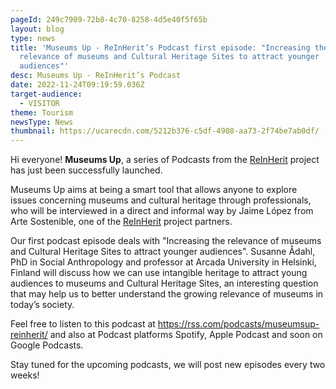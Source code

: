 ```yaml
---
pageId: 249c7989-72b8-4c70-8258-4d5e40f5f65b
layout: blog
type: news
title: 'Museums Up - ReInHerit’s Podcast first episode: "Increasing the
  relevance of museums and Cultural Heritage Sites to attract younger
  audiences"'
desc: Museums Up - ReInHerit’s Podcast
date: 2022-11-24T09:19:59.036Z
target-audience:
  - VISITOR
theme: Tourism
newsType: News
thumbnail: https://ucarecdn.com/5212b376-c5df-4908-aa73-2f74be7ab0df/
---
```

Hi everyone! **Museums Up**, a series of Podcasts from the [ReInHerit](https://www.reinherit.eu/) project  has just been successfully launched.

Museums Up aims at being a smart tool that allows anyone to explore issues concerning museums and cultural heritage through professionals, who will be interviewed in a direct and informal way by Jaime López from Arte Sostenible, one of the [ReInHerit](https://www.reinherit.eu/) project partners.

Our first podcast episode deals with "Increasing the relevance of museums and Cultural Heritage Sites to attract younger audiences". Susanne Ådahl, PhD in Social Anthropology and professor at Arcada University in Helsinki, Finland will discuss how we can use intangible heritage to attract young audiences to museums and Cultural Heritage Sites, an interesting question that may help us to better understand the growing relevance of museums in today’s society. 

Feel free to listen to this podcast at <https://rss.com/podcasts/museumsup-reinherit/> and also at Podcast platforms Spotify, Apple Podcast and soon on Google Podcasts.

Stay tuned for the upcoming podcasts, we will post new episodes every two weeks!